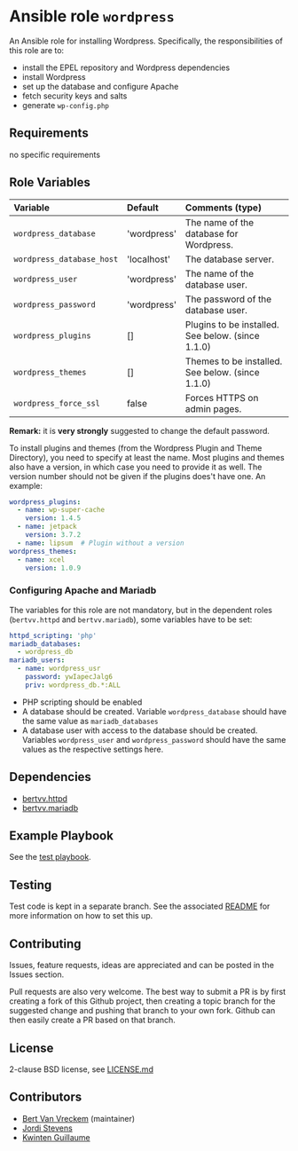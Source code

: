 # Ansible role `wordpress`

An Ansible role for installing Wordpress. Specifically, the responsibilities of this role are to:

- install the EPEL repository and Wordpress dependencies
- install Wordpress
- set up the database and configure Apache
- fetch security keys and salts
- generate `wp-config.php`

## Requirements

no specific requirements

## Role Variables

| Variable                  | Default     | Comments (type)                                   |
| :---                      | :---        | :---                                              |
| `wordpress_database`      | 'wordpress' | The name of the database for Wordpress.           |
| `wordpress_database_host` | 'localhost' | The database server.                              |
| `wordpress_user`          | 'wordpress' | The name of the database user.                    |
| `wordpress_password`      | 'wordpress' | The password of the database user.                |
| `wordpress_plugins`       | []          | Plugins to be installed. See below. (since 1.1.0) |
| `wordpress_themes`        | []          | Themes to be installed. See below. (since 1.1.0)  |
| `wordpress_force_ssl`     | false       | Forces HTTPS on admin pages.                      |

**Remark:** it is **very strongly** suggested to change the default password.

To install plugins and themes (from the Wordpress Plugin and Theme Directory), you need to specify at least the name. Most plugins and themes also have a version, in which case you need to provide it as well. The version number should not be given if the plugins does't have one. An example:

```yaml
wordpress_plugins:
  - name: wp-super-cache
    version: 1.4.5
  - name: jetpack
    version: 3.7.2
  - name: lipsum  # Plugin without a version
wordpress_themes:
  - name: xcel
    version: 1.0.9
```

### Configuring Apache and Mariadb

The variables for this role are not mandatory, but in the dependent roles (`bertvv.httpd` and `bertvv.mariadb`), some variables have to be set:

```Yaml
httpd_scripting: 'php'
mariadb_databases:
  - wordpress_db
mariadb_users:
  - name: wordpress_usr
    password: ywIapecJalg6
    priv: wordpress_db.*:ALL
```

* PHP scripting should be enabled
* A database should be created. Variable `wordpress_database` should have the same value as `mariadb_databases`
* A database user with access to the database should be created. Variables `wordpress_user` and `wordpress_password` should have the same values as the respective settings here.

## Dependencies

- [bertvv.httpd](https://galaxy.ansible.com/list#/roles/3047)
- [bertvv.mariadb](https://galaxy.ansible.com/list#/roles/3518)

## Example Playbook

See the [test playbook](https://github.com/bertvv/ansible-role-wordpress/blob/vagrant-tests/test.yml).

## Testing

Test code is kept in a separate branch. See the associated [README](https://github.com/bertvv/ansible-role-wordpress/blob/vagrant-tests/README.md) for more information on how to set this up.

## Contributing

Issues, feature requests, ideas are appreciated and can be posted in the Issues section.

Pull requests are also very welcome. The best way to submit a PR is by first creating a fork of this Github project, then creating a topic branch for the suggested change and pushing that branch to your own fork. Github can then easily create a PR based on that branch.

## License

2-clause BSD license, see [LICENSE.md](LICENSE.md)

## Contributors

- [Bert Van Vreckem](https://github.com/bertvv/) (maintainer)
- [Jordi Stevens](https://github.com/Xplendit)
- [Kwinten Guillaume](https://github.com/kwinteng)
